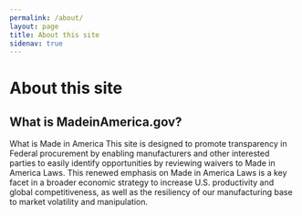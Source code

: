 ```yaml
---
permalink: /about/
layout: page
title: About this site
sidenav: true
---
```


# About this site

## What is MadeinAmerica.gov?

What is Made in America This site is designed to promote transparency in Federal procurement by enabling manufacturers and other interested parties to easily identify opportunities by reviewing waivers to Made in America Laws.  This renewed emphasis on Made in America Laws is a key facet in a broader economic strategy to increase U.S. productivity and global competitiveness, as well as the resiliency of our manufacturing base to market volatility and manipulation. 
